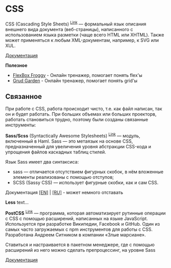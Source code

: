 # CSS

CSS (Cascading Style Sheets) <sup>[Link](https://руни.рф/index.php/CSS)</sup> — формальный язык описания внешнего вида документа (веб-страницы), написанного с использованием языка разметки (чаще всего HTML или XHTML). Также может применяться к любым XML-документам, например, к SVG или XUL.

[Документация](https://www.w3.org/TR/CSS/)

**Полезное**

- [FlexBox Froggy](https://flexboxfroggy.com/#ru) - Онлайн тренажер, помогает понять flex'ы
- [Grud Garden](https://cssgridgarden.com/#ru) - Онлайн тренажер, помогает понять grid'ы

## Связанное

При работе с CSS, работа происходит чисто, т.е. как файл написан, так он и будет работать. При больших объемах или больших проекторв, работать становиться трудно, поэтому были созданы связанные инструменты:

**Sass/Scss** (Syntactically Awesome Stylesheets) <sup>[Link](https://руни.рф/index.php/Sass)</sup> — модуль, включенный в Haml. Sass — это метаязык на основе CSS, предназначенный для увеличения уровня абстракции CSS-кода и упрощения файлов каскадных таблиц стилей.

Язык Sass имеет два синтаксиса:

- sass — отличается отсутствием фигурных скобок, в нём вложенные элементы реализованы с помощью отступов;
- SCSS (Sassy CSS) — использует фигурные скобки, как и сам CSS.

Документация [[EN]](https://sass-lang.com/documentation/) | [[RU]](https://sass-lang.su/) - может немного отставать

**Less**
text...

**PostCSS** <sup>[Link](https://руни.рф/index.php/PostCSS)</sup> — программа, которая автоматизирует рутинные операции с CSS с помощью расширений, написанных на языке JavaScript. Используется при разработке Википедии, Facebook и GitHub. Один из самых часто загружаемых с npm инструментов для работы с CSS. Разработана Андреем Ситником в компании «Злые марсиане».

Ставиться и настраивается в пакетном менеджере, где с помощью расширений из него можно сделать препроцессинг, на уровне Sass

[Документация](https://postcss.org/docs/)
